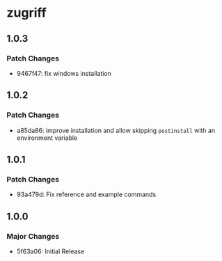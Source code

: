 # zugriff

## 1.0.3

### Patch Changes

- 9467f47: fix windows installation

## 1.0.2

### Patch Changes

- a85da86: improve installation and allow skipping `postinstall` with an environment variable

## 1.0.1

### Patch Changes

- 93a479d: Fix reference and example commands

## 1.0.0

### Major Changes

- 5f63a06: Initial Release
